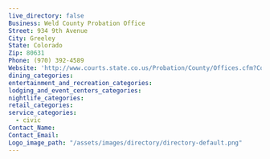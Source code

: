 ```yaml
---
live_directory: false
Business: Weld County Probation Office
Street: 934 9th Avenue
City: Greeley
State: Colorado
Zip: 80631
Phone: (970) 392-4589
Website: 'http://www.courts.state.co.us/Probation/County/Offices.cfm?County_ID=61'
dining_categories:
entertainment_and_recreation_categories:
lodging_and_event_centers_categories:
nightlife_categories:
retail_categories:
service_categories:
  - civic
Contact_Name:
Contact_Email:
Logo_image_path: "/assets/images/directory/directory-default.png"
---
```



